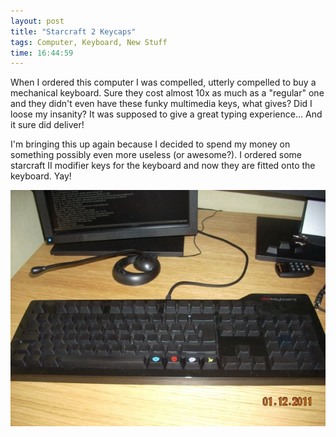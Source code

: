 ```yaml
---
layout: post
title: "Starcraft 2 Keycaps"
tags: Computer, Keyboard, New Stuff
time: 16:44:59
---
```

When I ordered this computer I was compelled, utterly compelled to buy a mechanical keyboard. Sure they cost almost 10x as much as a "regular" one and they didn't even have these funky multimedia keys, what gives? Did I loose my insanity? It was supposed to give a great typing experience... And it sure did deliver!

I'm bringing this up again because I decided to spend my money on something possibly even more useless (or awesome?). I ordered some starcraft II modifier keys for the keyboard and now they are fitted onto the keyboard. Yay!

![](/images/starcraft2_kb.jpg)

